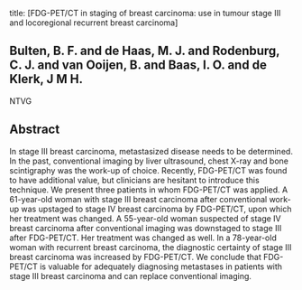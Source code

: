 title: [FDG-PET/CT in staging of breast carcinoma: use in tumour stage III and locoregional recurrent breast carcinoma]

## Bulten, B. F. and de Haas, M. J. and Rodenburg, C. J. and van Ooijen, B. and Baas, I. O. and de Klerk, J M H.
NTVG


## Abstract
In stage III breast carcinoma, metastasized disease needs to be determined. In the past, conventional imaging by liver ultrasound, chest X-ray and bone scintigraphy was the work-up of choice. Recently, FDG-PET/CT was found to have additional value, but clinicians are hesitant to introduce this technique. We present three patients in whom FDG-PET/CT was applied. A 61-year-old woman with stage III breast carcinoma after conventional work-up was upstaged to stage IV breast carcinoma by FDG-PET/CT, upon which her treatment was changed. A 55-year-old woman suspected of stage IV breast carcinoma after conventional imaging was downstaged to stage III after FDG-PET/CT. Her treatment was changed as well. In a 78-year-old woman with recurrent breast carcinoma, the diagnostic certainty of stage III breast carcinoma was increased by FDG-PET/CT. We conclude that FDG-PET/CT is valuable for adequately diagnosing metastases in patients with stage III breast carcinoma and can replace conventional imaging.


